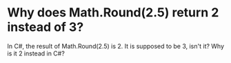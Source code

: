 
# Why does Math.Round(2.5) return 2 instead of 3?

In C#, the result of Math.Round(2.5) is 2.
It is supposed to be 3, isn't it? Why is it 2 instead in C#?

        